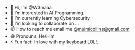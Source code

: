 - 👋 Hi, I’m @W3maaa
- 👀 I’m interested in AI|Programming.
- 🌱 I’m currently learning Cybersecurity
- 💞️ I’m looking to collaborate on ...
- 📫 How to reach me email me @muimicollins@gmail.com
- 😄 Pronouns: He/Him
- ⚡ Fun fact: In love with my keyboard LOL!.

<!---
W3maaa/W3maaa is a ✨ special ✨ repository because its `README.md` (this file) appears on your GitHub profile.
You can click the Preview link to take a look at your changes.
--->
